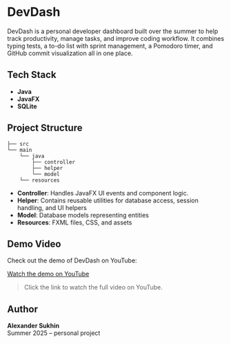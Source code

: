 # DevDash

DevDash is a personal developer dashboard built over the summer to help track productivity, manage tasks, and improve coding workflow. It combines typing tests, a to-do list with sprint management, a Pomodoro timer, and GitHub commit visualization all in one place.

## Tech Stack

- **Java**  
- **JavaFX**  
- **SQLite**

## Project Structure

```
├── src
└── main
    └── java
        ├── controller
        ├── helper
        └── model
    └── resources
```

- **Controller**: Handles JavaFX UI events and component logic.  
- **Helper**: Contains reusable utilities for database access, session handling, and UI helpers
- **Model**: Database models representing entities
- **Resources**: FXML files, CSS, and assets

## Demo Video

Check out the demo of DevDash on YouTube:

[Watch the demo on YouTube](https://www.youtube.com/watch?v=IDvA0TmgDBk)

> Click the link to watch the full video on YouTube.

## Author

**Alexander Sukhin**  
Summer 2025 – personal project
